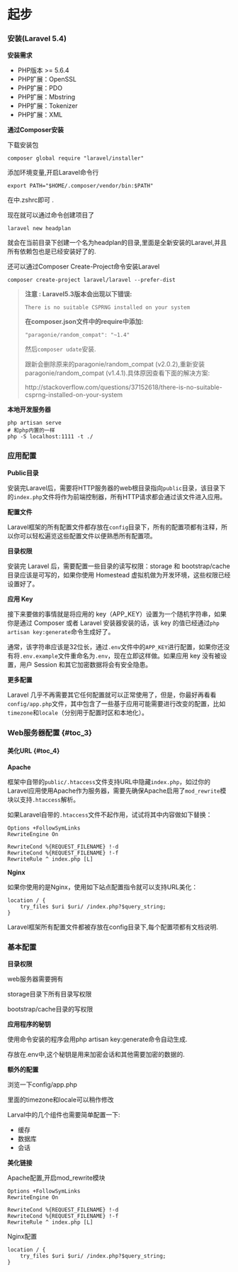 # 起步

### 安装\(Laravel 5.4\)

**安装需求**

* PHP版本 &gt;= 5.6.4
* PHP扩展：OpenSSL
* PHP扩展：PDO
* PHP扩展：Mbstring
* PHP扩展：Tokenizer
* PHP扩展：XML

**通过Composer安装**

下载安装包

`composer global require "laravel/installer"`

添加环境变量,开启Laravel命令行

`export PATH="$HOME/.composer/vendor/bin:$PATH"`

在中.zshrc即可 .

现在就可以通过命令创建项目了

`laravel new headplan`

就会在当前目录下创建一个名为headplan的目录,里面是全新安装的Laravel,并且所有依赖包也是已经安装好了的.

还可以通过Composer Create-Project命令安装Laravel

`composer create-project laravel/laravel --prefer-dist`

> **注意 : Laravel5.3版本会出现以下错误:**
>
> `There is no suitable CSPRNG installed on your system`
>
> **在composer.json文件中的require中添加:**
>
> `"paragonie/random_compat": "~1.4"`
>
> 然后`composer udate`安装.
>
> 跟新会删除原来的paragonie\/random\_compat \(v2.0.2\),重新安装paragonie\/random\_compat \(v1.4.1\).具体原因查看下面的解决方案:
>
> http:\/\/stackoverflow.com\/questions\/37152618\/there-is-no-suitable-csprng-installed-on-your-system

**本地开发服务器**

```
php artisan serve
# 和php内置的一样
php -S localhost:1111 -t ./
```

### 应用配置

**Public目录**

安装完Laravel后，需要将HTTP服务器的web根目录指向`public`目录，该目录下的`index.php`文件将作为前端控制器，所有HTTP请求都会通过该文件进入应用。

**配置文件**

Laravel框架的所有配置文件都存放在`config`目录下，所有的配置项都有注释，所以你可以轻松遍览这些配置文件以便熟悉所有配置项。

**目录权限**

安装完 Laravel 后，需要配置一些目录的读写权限：storage 和 bootstrap/cache 目录应该是可写的，如果你使用 Homestead 虚拟机做为开发环境，这些权限已经设置好了。

**应用 Key**

接下来要做的事情就是将应用的 key（APP\_KEY）设置为一个随机字符串，如果你是通过 Composer 或者 Laravel 安装器安装的话，该 key 的值已经通过`php artisan key:generate`命令生成好了。

通常，该字符串应该是32位长，通过`.env`文件中的`APP_KEY`进行配置，如果你还没有将`.env.example`文件重命名为`.env`，现在立即这样做。如果应用 key 没有被设置，用户 Session 和其它加密数据将会有安全隐患。

**更多配置**

Laravel 几乎不再需要其它任何配置就可以正常使用了，但是，你最好再看看`config/app.php`文件，其中包含了一些基于应用可能需要进行改变的配置，比如`timezone`和`locale`（分别用于配置时区和本地化）。

### Web服务器配置 {#toc_3}

#### 美化URL {#toc_4}

**Apache**

框架中自带的`public/.htaccess`文件支持URL中隐藏`index.php`，如过你的Laravel应用使用Apache作为服务器，需要先确保Apache启用了`mod_rewrite`模块以支持`.htaccess`解析。

如果Laravel自带的`.htaccess`文件不起作用，试试将其中内容做如下替换：

```
Options +FollowSymLinks
RewriteEngine On

RewriteCond %{REQUEST_FILENAME} !-d
RewriteCond %{REQUEST_FILENAME} !-f
RewriteRule ^ index.php [L]
```

**Nginx**

如果你使用的是Nginx，使用如下站点配置指令就可以支持URL美化：

```
location / {
    try_files $uri $uri/ /index.php?$query_string;
}
```

Laravel框架所有配置文件都被存放在config目录下,每个配置项都有文档说明.

### **基本配置**

**目录权限**

web服务器需要拥有

storage目录下所有目录写权限

bootstrap\/cache目录的写权限

**应用程序的秘钥**

使用命令安装的程序会用php artisan key:generate命令自动生成.

存放在.env中,这个秘钥是用来加密会话和其他需要加密的数据的.

**额外的配置**

浏览一下config\/app.php

里面的timezone和locale可以稍作修改

Larval中的几个组件也需要简单配置一下:

* 缓存
* 数据库
* 会话

**美化链接**

Apache配置,开启mod\_rewrite模块

```
Options +FollowSymLinks
RewriteEngine On 

RewriteCond %{REQUEST_FILENAME} !-d
RewriteCond %{REQUEST_FILENAME} !-f
RewriteRule ^ index.php [L]
```

Nginx配置

```
location / {
    try_files $uri $uri/ /index.php?$query_string;
}
```



